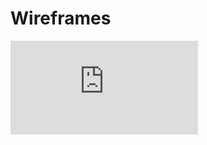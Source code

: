 # Wireframes

![Here are the wireframes for all pages on Musical Minds](https://github.com/johnvenkiah/CI_MS2_John_Venkiah/blob/master/docs/wireframes/all_wireframes_musical_minds.pdf)